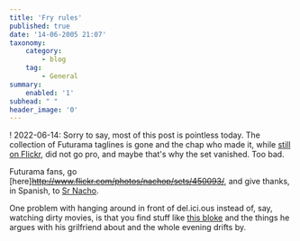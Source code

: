 ```yaml
---
title: 'Fry rules'
published: true
date: '14-06-2005 21:07'
taxonomy:
    category:
        - blog
    tag:
        - General
summary:
    enabled: '1'
subhead: " "
header_image: '0'
---
```


! 2022-06-14: Sorry to say, most of this post is pointless today. The collection of Futurama taglines is gone and the chap who made it, while [still on Flickr](https://www.flickr.com/people/nachop/), did not go pro, and maybe that's why the set vanished. Too bad. 

Futurama fans, go [here]~~http://www.flickr.com/photos/nachop/sets/450093/~~, and give thanks, in Spanish, to [Sr Nacho](https://web.archive.org/web/20220319155445/https://www.microsiervos.com/archivo/peliculas-tv/futurama-taglines.html).

One problem with hanging around in front of del.ici.ous instead of, say, watching dirty movies, is that you find stuff like [this bloke](https://web.archive.org/web/20061013004114/http://www.mil-millington.pwp.blueyonder.co.uk/things.html) and the things he argues with his grilfriend about and the whole evening drifts by.
